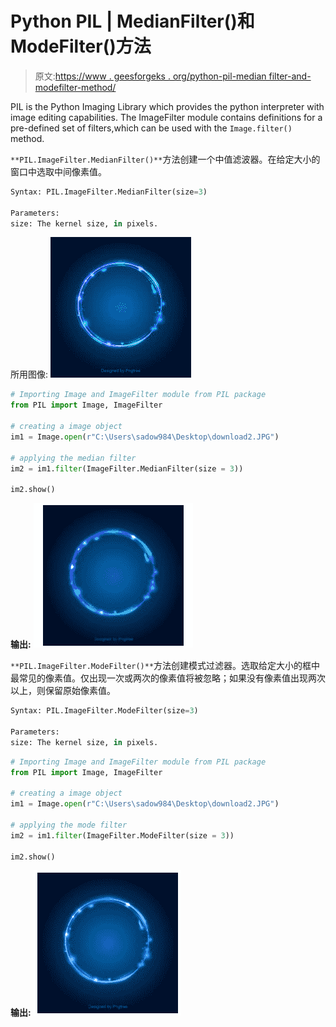 # Python PIL | MedianFilter()和 ModeFilter()方法

> 原文:[https://www . geesforgeks . org/python-pil-median filter-and-modefilter-method/](https://www.geeksforgeeks.org/python-pil-medianfilter-and-modefilter-method/)

PIL is the Python Imaging Library which provides the python interpreter with image editing capabilities. The ImageFilter module contains definitions for a pre-defined set of filters,which can be used with the `Image.filter()` method.

`**PIL.ImageFilter.MedianFilter()**`方法创建一个中值滤波器。在给定大小的窗口中选取中间像素值。

```py
Syntax: PIL.ImageFilter.MedianFilter(size=3)

Parameters:
size: The kernel size, in pixels.

```

所用图像:
![](img/c466c7906016e0a01d239d899551f011.png)

```py
# Importing Image and ImageFilter module from PIL package  
from PIL import Image, ImageFilter 

# creating a image object 
im1 = Image.open(r"C:\Users\sadow984\Desktop\download2.JPG") 

# applying the median filter 
im2 = im1.filter(ImageFilter.MedianFilter(size = 3)) 

im2.show() 
```

**输出:**
![](img/7af76ce637c0ce07b0edb8ae8e220faa.png)

`**PIL.ImageFilter.ModeFilter()**`方法创建模式过滤器。选取给定大小的框中最常见的像素值。仅出现一次或两次的像素值将被忽略；如果没有像素值出现两次以上，则保留原始像素值。

```py
Syntax: PIL.ImageFilter.ModeFilter(size=3)

Parameters:
size: The kernel size, in pixels.

```

```py
# Importing Image and ImageFilter module from PIL package  
from PIL import Image, ImageFilter 

# creating a image object 
im1 = Image.open(r"C:\Users\sadow984\Desktop\download2.JPG") 

# applying the mode filter 
im2 = im1.filter(ImageFilter.ModeFilter(size = 3)) 

im2.show() 
```

**输出:**
![](img/3cd1269938b53ba091128ae78aaf2f71.png)